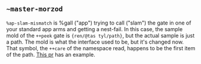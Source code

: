 ## `~master-morzod`
`%ap-slam-mismatch` is %gall ("app") trying to call ("slam") the gate in one of your standard app arms and getting a nest-fail. In this case, the sample mold of the `++peek` gate is `{ren/@tas tyl/path}`, but the actual sample is just a path. The mold is what the interface used to be, but it's changed now. That symbol, the `++care` of the namespace read, happens to be the first item of the path. [This pr](https://github.com/urbit/arvo/pull/415/files#diff-38dfb32a96a640bc529ec7f373eeeeecL200) has an example.